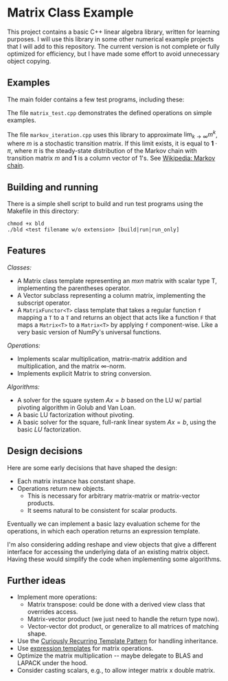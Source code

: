 # Matrix Class Example

This project contains a basic C++ linear algebra library,
written for learning purposes.
I will use this library in some other numerical example projects
that I will add to this repository.
The current version is not complete or fully optimized for efficiency, but I have
made some effort to avoid unnecessary object copying.

## Examples

The main folder contains a few test programs, including these:

The file `matrix_test.cpp` demonstrates the defined operations on simple examples.

The file `markov_iteration.cpp` uses this library to approximate $\lim_{k\rightarrow\infty}m^k$, where
$m$ is a stochastic transition matrix. If this limit exists, it is equal to $\mathbf{1}\cdot \pi$,
where $\pi$ is the steady-state distribution of the Markov chain with transition matrix $m$ and $\mathbf{1}$ is a column vector of $1$'s. See [Wikipedia: Markov chain](https://en.wikipedia.org/wiki/Markov_chain#Time-homogeneous_Markov_chain_with_a_finite_state_space).

## Building and running

There is a simple shell script to build and run test programs using the Makefile in this directory:

```shell
chmod +x bld
./bld <test filename w/o extension> [build|run|run_only]
```

## Features

_Classes:_

- A Matrix class template representing an $m x n$ matrix with scalar type T, implementing the parentheses operator.
- A Vector subclass representing a column matrix, implementing the subscript operator.
- A `MatrixFunctor<T>` class template that takes a regular function `f` mapping a `T` to a `T` and returns an object that
  acts like a function `F` that maps a `Matrix<T>` to a `Matrix<T>` by applying `f` component-wise.
  Like a very basic version of NumPy's universal functions.

_Operations:_

- Implements scalar multiplication, matrix-matrix addition and multiplication, and the matrix $\infty$-norm.
- Implements explicit Matrix to string conversion.

_Algorithms:_

- A solver for the square system $Ax = b$ based on the LU w/ partial pivoting algorithm in Golub and Van Loan.
- A basic LU factorization without pivoting.
- A basic solver for the square, full-rank linear system $Ax= b$, using the basic $LU$ factorization.

## Design decisions

Here are some early decisions that have shaped the design:

- Each matrix instance has constant shape.
- Operations return new objects.
  - This is necessary for arbitrary matrix-matrix or matrix-vector products.
  - It seems natural to be consistent for scalar products.

Eventually we can implement a basic lazy evaluation scheme for the operations, in which each operation returns an expression template.

I'm also considering adding reshape and view objects that give a different interface for accessing the underlying
data of an existing matrix object. Having these would simplify the code when implementing some algorithms.

## Further ideas

- Implement more operations:
  - Matrix transpose: could be done with a derived view class that overrides access.
  - Matrix-vector product (we just need to handle the return type now).
  - Vector-vector dot product, or generalize to all matrices of matching shape.
- Use the [Curiously Recurring Template Pattern](https://en.wikipedia.org/wiki/Curiously_recurring_template_pattern) for handling inheritance.
- Use [expression templates](https://en.wikipedia.org/wiki/Expression_templates) for matrix operations.
- Optimize the matrix multiplication -- maybe delegate to BLAS and LAPACK under the hood.
- Consider casting scalars, e.g., to allow integer matrix x double matrix.
